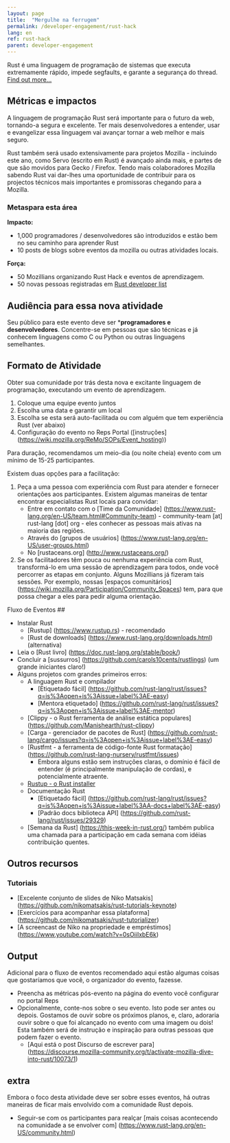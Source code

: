 ```yaml
---
layout: page
title:  "Mergulhe na ferrugem"
permalink: /developer-engagement/rust-hack
lang: en
ref: rust-hack
parent: developer-engagement
---
```


Rust é uma linguagem de programação de sistemas que executa extremamente rápido, impede segfaults, e garante a segurança do thread. [Find out more...](https://www.rust-lang.org)

## Métricas e impactos

A linguagem de programação Rust será importante para o futuro da web, tornando-a segura e excelente. Ter mais desenvolvedores a entender, usar e evangelizar essa linguagem vai avançar tornar a web melhor e mais seguro.

Rust também será usado extensivamente para projetos Mozilla - incluindo este ano, como Servo (escrito em Rust) é avançado ainda mais, e partes de que são movidos para Gecko / Firefox. Tendo mais colaboradores Mozilla sabendo Rust vai dar-lhes uma oportunidade de contribuir para os projectos técnicos mais importantes e promissoras chegando para a Mozilla.

### Metaspara esta área

__Impacto:__

* 1,000 programadores / desenvolvedores são introduzidos e estão bem no seu caminho para aprender Rust
* 10 posts de blogs sobre eventos da mozilla ou outras atividades locais.

__Força:__

* 50 Mozillians organizando Rust Hack e eventos de aprendizagem.
* 50 novas pessoas registradas em  [Rust developer list](https://users.rust-lang.org)

## Audiência para essa nova atividade

Seu público para este evento deve ser ***programadores e desenvolvedores**. Concentre-se em pessoas que são técnicas e já conhecem linguagens como C ou Python ou outras linguagens semelhantes.

## Formato de Atividade

Obter sua comunidade por trás desta nova e excitante linguagem de programação, executando um evento de aprendizagem.

1. Coloque uma equipe evento juntos
2. Escolha uma data e garantir um local
3. Escolha se esta será auto-facilitada ou com alguém que tem experiência Rust (ver abaixo)
4. Configuração do evento no Reps Portal ([instruções] (https://wiki.mozilla.org/ReMo/SOPs/Event_hosting))

Para duração, recomendamos um meio-dia (ou noite cheia) evento com um mínimo de 15-25 participantes.

Existem duas opções para a facilitação:

1. Peça a uma pessoa com experiência com Rust para atender e fornecer orientações aos participantes. Existem algumas maneiras de tentar encontrar especialistas Rust locais para convidar:
    * Entre em contato com o [Time da Comunidade] (https://www.rust-lang.org/en-US/team.html#Community-team) - community-team [at] rust-lang [dot] org - eles conhecer as pessoas mais ativas na maioria das regiões.
    * Através do [grupos de usuários] (https://www.rust-lang.org/en-US/user-groups.html)
    * No [rustaceans.org] (http://www.rustaceans.org/)
2. Se os facilitadores têm pouca ou nenhuma experiência com Rust, transformá-lo em uma sessão de aprendizagem para todos, onde você percorrer as etapas em conjunto. Alguns Mozillians já fizeram tais sessões. Por exemplo, nossas [espaços comunitários] (https://wiki.mozilla.org/Participation/Community_Spaces) tem, para que possa chegar a eles para pedir alguma orientação.

Fluxo de Eventos ##

* Instalar Rust
    * [Rustup] (https://www.rustup.rs) - recomendado
    * [Rust de downloads] (https://www.rust-lang.org/downloads.html) (alternativa)
* Leia o [Rust livro] (https://doc.rust-lang.org/stable/book/)
* Concluir a [sussurros] (https://github.com/carols10cents/rustlings) (um grande iniciantes claro!)
* Alguns projetos com grandes primeiros erros:
    * A linguagem Rust e compilador
        * [Etiquetado fácil] (https://github.com/rust-lang/rust/issues?q=is%3Aopen+is%3Aissue+label%3AE-easy)
        * [Mentora etiquetado] (https://github.com/rust-lang/rust/issues?q=is%3Aopen+is%3Aissue+label%3AE-mentor)
    * [Clippy - o Rust ferramenta de análise estática populares] (https://github.com/Manishearth/rust-clippy)
    * [Carga - gerenciador de pacotes de Rust] (https://github.com/rust-lang/cargo/issues?q=is%3Aopen+is%3Aissue+label%3AE-easy)
    * [Rustfmt - a ferramenta de código-fonte Rust formatação] (https://github.com/rust-lang-nursery/rustfmt/issues)
        * Embora alguns estão sem instruções claras, o domínio é fácil de entender (é principalmente manipulação de cordas), e potencialmente atraente.
    * [Rustup - o Rust installer](https://github.com/rust-lang-nursery/rustup.rs/issues?q=is%3Aopen+is%3Aissue+label%3A%22help+wanted%22)
    * Documentação Rust
        * [Etiquetado fácil] (https://github.com/rust-lang/rust/issues?q=is%3Aopen+is%3Aissue+label%3AA-docs+label%3AE-easy)
        * [Padrão docs biblioteca API] (https://github.com/rust-lang/rust/issues/29329)
    * [Semana da Rust] (https://this-week-in-rust.org/) também publica uma chamada para a participação em cada semana com idéias contribuição quentes.

## Outros recursos

### Tutoriais

* [Excelente conjunto de slides de Niko Matsakis] (https://github.com/nikomatsakis/rust-tutorials-keynote)
* [Exercícios para acompanhar essa plataforma] (https://github.com/nikomatsakis/rust-tutorializer)
* [A screencast de Niko na propriedade e empréstimos] (https://www.youtube.com/watch?v=0sOiiIxbE6k)

## Output
Adicional para o fluxo de eventos recomendado aqui estão algumas coisas que gostaríamos que você, o organizador do evento, fazesse.

* Preencha as métricas pós-evento na página do evento você configurar no portal Reps
* Opcionalmente, conte-nos sobre o seu evento. Isto pode ser antes ou depois. Gostamos de ouvir sobre os próximos planos, e, claro, adoraria ouvir sobre o que foi alcançado no evento com uma imagem ou dois! Esta também será de instrução e inspiração para outras pessoas que podem fazer o evento.
    * [Aqui está o post Discurso de escrever para] (https://discourse.mozilla-community.org/t/activate-mozilla-dive-into-rust/10073/1)

## extra
Embora o foco desta atividade deve ser sobre esses eventos, há outras maneiras de ficar mais envolvido com a comunidade Rust depois.

* Seguir-se com os participantes para realçar [mais coisas acontecendo na comunidade a se envolver com] (https://www.rust-lang.org/en-US/community.html)
